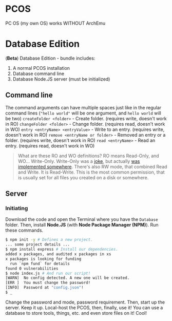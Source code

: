 # PCOS
PC OS (my own OS) works WITHOUT ArchEmu
# Database Edition
(**Beta**) Database Edition - bundle includes:
1. A normal PCOS installation
2. Database command line
3. Database Node.JS server (must be initialized)
## Command line
The command arguments can have multiple spaces just like in the regular command lines (`"hello world"` will be one argument, and `hello world` will be two)
`createFolder <folder>` - Create folder. (requires write, doesn't work in RO)
`changeFolder <folder>` - Change folder. (requires read, doesn't work in WO)
`entry <entryName> <entryValue>` - Write to an entry. (requires write, doesn't work in RO)
`remove <entryName or folder>` - Removed an entry or a folder. (requires write, doesn't work in RO)
`read <entryName>` - Read an entry. (requires read, doesn't work in WO)
> What are these RO and WO definitions?
RO means Read-Only, and WO... Write-Only. Write-Only was a [joke](https://en.wikipedia.org/wiki/Write-only_memory_(joke)), but actually [was implemented somewhere](https://en.wikipedia.org/wiki/Write-only_memory_(engineering)).
There's also RW mode, that combined Read and Write. It is Read-Write. This is the most common permission, that is usually set for all files you created on a disk or somewhere.
## Server
### Initiating
Download the code and open the Terminal where you have the `Database` folder.
Then, install **Node.JS** (with **Node Package Manager (NPM)**).
Run these commands.
```sh
$ npm init -y # Defines a new project.
... some project details ...
$ npm install express # Install our dependencies.
added x packages, and audited x packages in xs
x packages is looking for funding
  run `npm fund` for details
found 0 vulnerabilities
$ node index.js # And run our script!
[WARN]  No config detected. A new one will be created.
[ERR ]  You must change the password!
[INFO]  Password at "config.json"!
$ _
```
Change the password and mode, password requirement.
Then, start up the server. Keep it up.
Local-host the PCOS, then, finally, use it! You can use a database to store tools, things, etc. and even store files on it! Cool!
